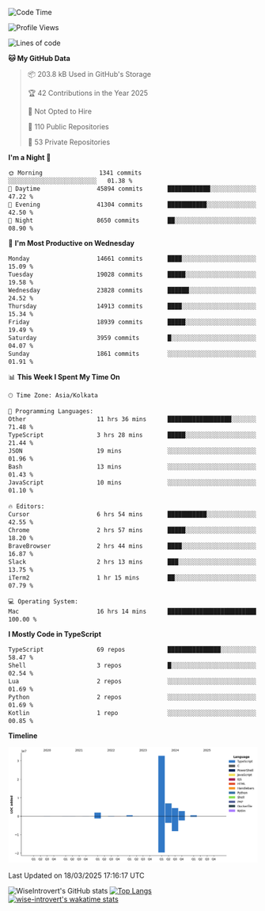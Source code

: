 <!--START_SECTION:waka-->
![Code Time](http://img.shields.io/badge/Code%20Time-2%2C267%20hrs%2043%20mins-blue)

![Profile Views](http://img.shields.io/badge/Profile%20Views-3-blue)

![Lines of code](https://img.shields.io/badge/From%20Hello%20World%20I%27ve%20Written-50.4%20million%20lines%20of%20code-blue)

**🐱 My GitHub Data** 

> 📦 203.8 kB Used in GitHub's Storage 
 > 
> 🏆 42 Contributions in the Year 2025
 > 
> 🚫 Not Opted to Hire
 > 
> 📜 110 Public Repositories 
 > 
> 🔑 53 Private Repositories 
 > 
**I'm a Night 🦉** 

```text
🌞 Morning                1341 commits        ░░░░░░░░░░░░░░░░░░░░░░░░░   01.38 % 
🌆 Daytime                45894 commits       ████████████░░░░░░░░░░░░░   47.22 % 
🌃 Evening                41304 commits       ███████████░░░░░░░░░░░░░░   42.50 % 
🌙 Night                  8650 commits        ██░░░░░░░░░░░░░░░░░░░░░░░   08.90 % 
```
📅 **I'm Most Productive on Wednesday** 

```text
Monday                   14661 commits       ████░░░░░░░░░░░░░░░░░░░░░   15.09 % 
Tuesday                  19028 commits       █████░░░░░░░░░░░░░░░░░░░░   19.58 % 
Wednesday                23828 commits       ██████░░░░░░░░░░░░░░░░░░░   24.52 % 
Thursday                 14913 commits       ████░░░░░░░░░░░░░░░░░░░░░   15.34 % 
Friday                   18939 commits       █████░░░░░░░░░░░░░░░░░░░░   19.49 % 
Saturday                 3959 commits        █░░░░░░░░░░░░░░░░░░░░░░░░   04.07 % 
Sunday                   1861 commits        ░░░░░░░░░░░░░░░░░░░░░░░░░   01.91 % 
```


📊 **This Week I Spent My Time On** 

```text
🕑︎ Time Zone: Asia/Kolkata

💬 Programming Languages: 
Other                    11 hrs 36 mins      ██████████████████░░░░░░░   71.48 % 
TypeScript               3 hrs 28 mins       █████░░░░░░░░░░░░░░░░░░░░   21.44 % 
JSON                     19 mins             ░░░░░░░░░░░░░░░░░░░░░░░░░   01.96 % 
Bash                     13 mins             ░░░░░░░░░░░░░░░░░░░░░░░░░   01.43 % 
JavaScript               10 mins             ░░░░░░░░░░░░░░░░░░░░░░░░░   01.10 % 

🔥 Editors: 
Cursor                   6 hrs 54 mins       ███████████░░░░░░░░░░░░░░   42.55 % 
Chrome                   2 hrs 57 mins       █████░░░░░░░░░░░░░░░░░░░░   18.20 % 
BraveBrowser             2 hrs 44 mins       ████░░░░░░░░░░░░░░░░░░░░░   16.87 % 
Slack                    2 hrs 13 mins       ███░░░░░░░░░░░░░░░░░░░░░░   13.75 % 
iTerm2                   1 hr 15 mins        ██░░░░░░░░░░░░░░░░░░░░░░░   07.79 % 

💻 Operating System: 
Mac                      16 hrs 14 mins      █████████████████████████   100.00 % 
```

**I Mostly Code in TypeScript** 

```text
TypeScript               69 repos            ███████████████░░░░░░░░░░   58.47 % 
Shell                    3 repos             █░░░░░░░░░░░░░░░░░░░░░░░░   02.54 % 
Lua                      2 repos             ░░░░░░░░░░░░░░░░░░░░░░░░░   01.69 % 
Python                   2 repos             ░░░░░░░░░░░░░░░░░░░░░░░░░   01.69 % 
Kotlin                   1 repo              ░░░░░░░░░░░░░░░░░░░░░░░░░   00.85 % 
```



**Timeline**

![Lines of Code chart](https://raw.githubusercontent.com/wise-introvert/wise-introvert/master/assets/bar_graph.png)


 Last Updated on 18/03/2025 17:16:17 UTC
<!--END_SECTION:waka-->

![WiseIntrovert's GitHub stats](https://github-readme-stats.vercel.app/api?username=wise-introvert&count_private=true&show_icons=true)
[![Top Langs](https://github-readme-stats.vercel.app/api/top-langs/?username=wise-introvert&langs_count=10)](https://github.com/anuraghazra/github-readme-stats)
[![wise-introvert's wakatime stats](https://github-readme-stats.vercel.app/api/wakatime?username=wiseintrovert)](https://github.com/anuraghazra/github-readme-stats)
